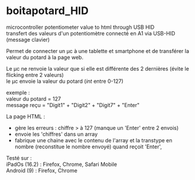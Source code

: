 # boitapotard_HID

microcontroller potentiometer value to html through USB HID  
transfert des valeurs d'un potentiomètre connecté en A1 via USB-HID (message clavier)

Permet de connecter un µc à une tablette et smartphone et de transférer la valeur du potard à la page web.

Le µc ne renvoie la valeur que si elle est différente des 2 dernières (évite le flicking entre 2 valeurs)  
le µc envoie la valeur du potard (_int_ entre 0-127)  

exemple :  
valeur du potard = 127  
message reçu = "Digit1" + "Digit2" + "Digit7" + "Enter"  


La page HTML  :  
- gère les erreurs : chiffre > à 127 (manque un 'Enter' entre 2 envois)
- envoie les 'chiffres' dans un array
- fabrique une chaine avec le contenu de l'array et la transtype en nombre (reconstitue le nombre envoyé) quand reçoit 'Enter', 

Testé sur :  
iPadOs (16.2) : Firefox, Chrome, Safari Mobile  
Android (9) : Firefox, Chrome
